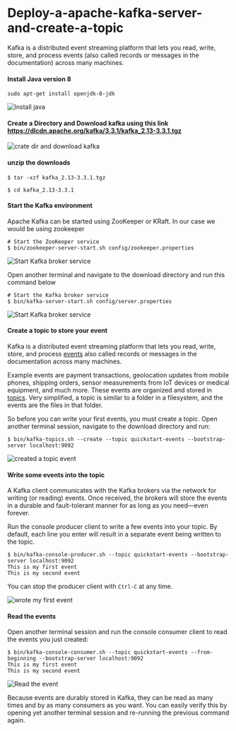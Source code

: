 # Deploy-a-apache-kafka-server-and-create-a-topic
Kafka is a distributed event streaming platform that lets you read, write, store, and process events (also called records or messages in the documentation) across many machines.

#### Install Java version 8
`sudo apt-get install openjdk-8-jdk`

![Install java](https://user-images.githubusercontent.com/49678841/210263353-82d5df02-7627-4f06-a7ab-2c3044f881fa.png)


#### Create a Directory and Download kafka using this link https://dlcdn.apache.org/kafka/3.3.1/kafka_2.13-3.3.1.tgz
![crate dir and download kafka](https://user-images.githubusercontent.com/49678841/210262798-09474851-6d54-4988-8858-2be8e60f84ab.png)

#### unzip the downloads
`$ tar -xzf kafka_2.13-3.3.1.tgz`

`$ cd kafka_2.13-3.3.1`

#### Start the Kafka environment
Apache Kafka can be started using ZooKeeper or KRaft. In our case we would be using zookeeper

```
# Start the ZooKeeper service
$ bin/zookeeper-server-start.sh config/zookeeper.properties

```
![Start Kafka broker service](https://user-images.githubusercontent.com/49678841/210264728-4171bc9f-0256-4632-abca-95acf42b27eb.png)

Open another terminal and navigate to the download directory and run this command below

```
# Start the Kafka broker service
$ bin/kafka-server-start.sh config/server.properties
```

![Start Kafka broker service](https://user-images.githubusercontent.com/49678841/210265166-ec7f3f6b-5695-44c2-875a-36eb38b4df3d.png)

#### Create a topic to store your event
Kafka is a distributed event streaming platform that lets you read, write, store, and process [events](https://kafka.apache.org/documentation/#messages) also called records or messages in the documentation across many machines.

Example events are payment transactions, geolocation updates from mobile phones, shipping orders, sensor measurements from IoT devices or medical equipment, and much more. These events are organized and stored in [topics](https://kafka.apache.org/documentation/#intro_concepts_and_terms). Very simplified, a topic is similar to a folder in a filesystem, and the events are the files in that folder.

So before you can write your first events, you must create a topic. Open another terminal session, navigate to the download directory and run:

`$ bin/kafka-topics.sh --create --topic quickstart-events --bootstrap-server localhost:9092`

![created a  topic event](https://user-images.githubusercontent.com/49678841/210268736-9c2a461f-0b94-4021-8f25-355b80bbc711.png)

#### Write some events into the topic

A Kafka client communicates with the Kafka brokers via the network for writing (or reading) events. Once received, the brokers will store the events in a durable and fault-tolerant manner for as long as you need—even forever.

Run the console producer client to write a few events into your topic. By default, each line you enter will result in a separate event being written to the topic.

```
$ bin/kafka-console-producer.sh --topic quickstart-events --bootstrap-server localhost:9092
This is my first event
This is my second event

```
You can stop the producer client with `Ctrl-C` at any time.

![wrote my first event](https://user-images.githubusercontent.com/49678841/210269026-29a23841-3ca1-4c96-bf72-cb1477176352.PNG)

#### Read the events

Open another terminal session and run the console consumer client to read the events you just created:

```
$ bin/kafka-console-consumer.sh --topic quickstart-events --from-beginning --bootstrap-server localhost:9092
This is my first event
This is my second event

```
![Read the event](https://user-images.githubusercontent.com/49678841/210269297-97fecdab-8f30-435f-94fb-4e413d47a718.PNG)

Because events are durably stored in Kafka, they can be read as many times and by as many consumers as you want. You can easily verify this by opening yet another terminal session and re-running the previous command again.


